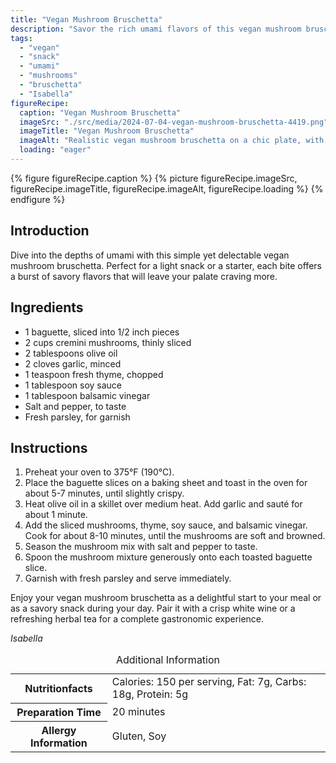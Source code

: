 ```yaml
---
title: "Vegan Mushroom Bruschetta"
description: "Savor the rich umami flavors of this vegan mushroom bruschetta, an easy and delightful snack that combines simplicity with gourmet taste."
tags:
  - "vegan"
  - "snack"
  - "umami"
  - "mushrooms"
  - "bruschetta"
  - "Isabella"
figureRecipe: 
  caption: "Vegan Mushroom Bruschetta"
  imageSrc: "./src/media/2024-07-04-vegan-mushroom-bruschetta-4419.png"
  imageTitle: "Vegan Mushroom Bruschetta"
  imageAlt: "Realistic vegan mushroom bruschetta on a chic plate, with parsley garnish, beside white wine, under natural light."
  loading: "eager"
---
```


{% figure figureRecipe.caption %}
{% picture figureRecipe.imageSrc, figureRecipe.imageTitle, figureRecipe.imageAlt, figureRecipe.loading %}
{% endfigure %}

## Introduction

Dive into the depths of umami with this simple yet delectable vegan mushroom bruschetta. Perfect for a light snack or a starter, each bite offers a burst of savory flavors that will leave your palate craving more.

## Ingredients

- 1 baguette, sliced into 1/2 inch pieces
- 2 cups cremini mushrooms, thinly sliced
- 2 tablespoons olive oil
- 2 cloves garlic, minced
- 1 teaspoon fresh thyme, chopped
- 1 tablespoon soy sauce
- 1 tablespoon balsamic vinegar
- Salt and pepper, to taste
- Fresh parsley, for garnish

## Instructions

1. Preheat your oven to 375°F (190°C).
2. Place the baguette slices on a baking sheet and toast in the oven for about 5-7 minutes, until slightly crispy.
3. Heat olive oil in a skillet over medium heat. Add garlic and sauté for about 1 minute.
4. Add the sliced mushrooms, thyme, soy sauce, and balsamic vinegar. Cook for about 8-10 minutes, until the mushrooms are soft and browned.
5. Season the mushroom mix with salt and pepper to taste.
6. Spoon the mushroom mixture generously onto each toasted baguette slice.
7. Garnish with fresh parsley and serve immediately.

Enjoy your vegan mushroom bruschetta as a delightful start to your meal or as a savory snack during your day. Pair it with a crisp white wine or a refreshing herbal tea for a complete gastronomic experience.

*Isabella*

<table><caption class='sr-only'>Additional Information</caption><tr><th>Nutritionfacts</th><td>Calories: 150 per serving, Fat: 7g, Carbs: 18g, Protein: 5g&nbsp;</td></tr><tr><th>Preparation Time</th><td>20 minutes&nbsp;</td></tr><tr><th>Allergy Information</th><td>Gluten, Soy&nbsp;</td></tr></table>

